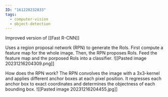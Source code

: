 ```yaml
---
ID: "161220232033"
tags:
  - computer-vision
  - object-detection
---
```

Improved version of [[Fast R-CNN]]

Uses a region proposal network (RPN) to generate the RoIs.  First compute a feature map for the whole image. Then, the RPN proposes RoIs. Feed the feature map and the porposed RoIs into a classifier. 
![[Pasted image 20231216204309.png]]

How does the RPN work? The RPN convolves the image with a 3x3-kernel and applies different anchor boxes at each pixel position. It regresses each anchor box to exact coordinates and determines the objectness of each bounding box.
![[Pasted image 20231216204455.jpg]]